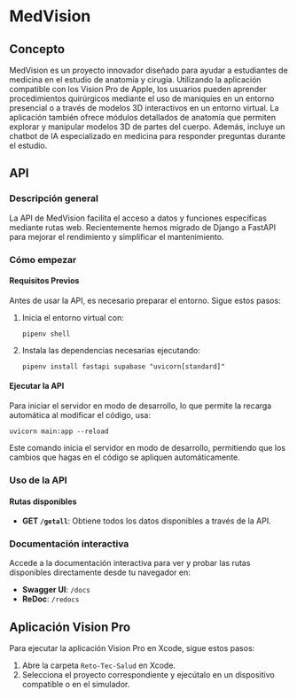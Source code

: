 # MedVision

## Concepto

MedVision es un proyecto innovador diseñado para ayudar a estudiantes de medicina en el estudio de anatomía y cirugía. Utilizando la aplicación compatible con los Vision Pro de Apple, los usuarios pueden aprender procedimientos quirúrgicos mediante el uso de maniquíes en un entorno presencial o a través de modelos 3D interactivos en un entorno virtual. La aplicación también ofrece módulos detallados de anatomía que permiten explorar y manipular modelos 3D de partes del cuerpo. Además, incluye un chatbot de IA especializado en medicina para responder preguntas durante el estudio.

## API

### Descripción general

La API de MedVision facilita el acceso a datos y funciones específicas mediante rutas web. Recientemente hemos migrado de Django a FastAPI para mejorar el rendimiento y simplificar el mantenimiento.

### Cómo empezar

#### Requisitos Previos

Antes de usar la API, es necesario preparar el entorno. Sigue estos pasos:

1. Inicia el entorno virtual con:
   
   `pipenv shell`

2. Instala las dependencias necesarias ejecutando:

   `pipenv install fastapi supabase "uvicorn[standard]"`

#### Ejecutar la API

Para iniciar el servidor en modo de desarrollo, lo que permite la recarga automática al modificar el código, usa:

`uvicorn main:app --reload`

Este comando inicia el servidor en modo de desarrollo, permitiendo que los cambios que hagas en el código se apliquen automáticamente.

### Uso de la API

#### Rutas disponibles

- **GET `/getall`**: Obtiene todos los datos disponibles a través de la API.

### Documentación interactiva

Accede a la documentación interactiva para ver y probar las rutas disponibles directamente desde tu navegador en:

- **Swagger UI**: `/docs`
- **ReDoc**: `/redocs`

## Aplicación Vision Pro

Para ejecutar la aplicación Vision Pro en Xcode, sigue estos pasos:

1. Abre la carpeta `Reto-Tec-Salud` en Xcode.
2. Selecciona el proyecto correspondiente y ejecútalo en un dispositivo compatible o en el simulador.
